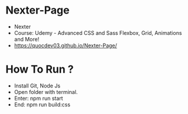 # Nexter-Page
- Nexter
- Course: Udemy - Advanced CSS and Sass Flexbox, Grid, Animations and More!
- https://quocdev03.github.io/Nexter-Page/
# How To Run ?
- Install Git, Node Js
- Open folder with terminal.
- Enter: npm run start
- End: npm run build:css
